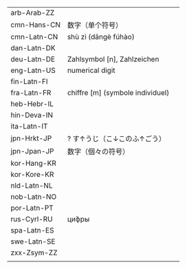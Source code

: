 | | | |
|-|-|-|
| arb-Arab-ZZ |  |  |
| cmn-Hans-CN | 数字（单个符号） |  |
| cmn-Latn-CN | shù zì (dāngè fúhào) |  |
| dan-Latn-DK |  |  |
| deu-Latn-DE | Zahlsymbol [n], Zahlzeichen |  |
| eng-Latn-US | numerical digit |  |
| fin-Latn-FI |  |  |
| fra-Latn-FR | chiffre [m] (symbole individuel) |  |
| heb-Hebr-IL |  |  |
| hin-Deva-IN |  |  |
| ita-Latn-IT |  |  |
| jpn-Hrkt-JP | ? す↑うじ（こ↓このふ↑ごう） |  |
| jpn-Jpan-JP | 数字（個々の符号） |  |
| kor-Hang-KR |  |  |
| kor-Kore-KR |  |  |
| nld-Latn-NL |  |  |
| nob-Latn-NO |  |  |
| por-Latn-PT |  |  |
| rus-Cyrl-RU | ци́фры |  |
| spa-Latn-ES |  |  |
| swe-Latn-SE |  |  |
| zxx-Zsym-ZZ |  |  |
|  |  |  |
